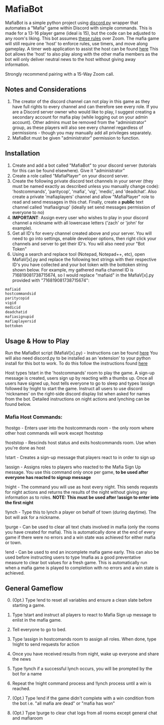 # MafiaBot

MafiaBot is a simple python project using [discord.py](https://github.com/Rapptz/discord.py) wrapper that automates a "Mafia" game within Discord with simple commands. This is made for a 13-16 player game (ideal is 15), but the code can be adjusted to any room's liking. This bot assumes [these rules](https://docs.google.com/document/d/1yG_dGVLW_MjwEmiXDeizOm_Bm2U310kb7wsSDbfzXlk/edit?usp=sharing) over Zoom. The mafia game will still require one 'host' to enforce rules, use timers, and move along gameplay. A timer web application to assist the host can be found [here](http://advancedmod.com/mafia/) This bot allows the 'host' to also play along with the other mafia members as the bot will only deliver neutral news to the host without giving away information.

Strongly recommend pairing with a 15-Way Zoom call.

## Notes and Considerations

1. The creator of the discord channel can not play in this game as they have full rights to every channel and can therefore see every role. If you are a Discord server owner who would like to play, I suggest creating a secondary account for mafia play (while logging out on your admin account). Other admins must be removed from the "administrator" group, as these players will also see every channel regardless of permissions - though you may manually add all privileges separately.
2. MafiaBot must be given "administrator" permission to function.

## Installation

1. Create and add a bot called "MafiaBot" to your discord server (tutorials for this can be found elsewhere). Give it "administrator"
2. Create a role called "MafiaPlayer" on your discord server.
3. Create the following private discord text channels in your server (they must be named exactly as described unless you manually change code): 'hostcommands', 'paritycop', 'mafia', 'vig', 'medic', and 'deadchat'. Also create a private 'mafiaplayers' channel and allow "MafiaPlayer" role to read and send messages in this chat. Finally, create a **public** text channel called 'mafiasignup' (ideally set send messages permission of everyone to no)
4. **IMPORTANT**: Assign every user who wishes to play in your discord channel a nickname with all lowercase letters ('zach' or 'john' for example).
5. Get all ID's for every channel created above and your server. You will need to go into settings, enable developer options, then right click your channels and server to get their ID's. You will also need your "Bot Token"
6. Using a search and replace tool (Notepad, Notepad++, etc), open MafiaV[x].py and replace the following text strings with their respective ID's you have collected and your bot token with the bottoken string shown below. For example, my gathered mafia channel ID is 716819081738715674, so I would replace "mafiaid" in the MafiaV[x].py provided with "716819081738715674":
 
```bash
mafiaid
hostcommandsid
paritycopid
vigid
medicid
deadchatid
mafiasignupid
mafiaplayersid
bottoken
```

## Usage & How to Play

Run the MafiaBot script (MafiaV[x].py) - Instructions can be found [here](https://www.pythoncentral.io/execute-python-script-file-shell/) You will also need discord.py to be installed as an 'extension' to your python install for this bot to work. To do this follow the instructions found [here](https://pypi.org/project/discord.py/)

Host types !start in the 'hostcommands' room to play the game. A sign-up message is created, users sign up by reacting with a thumbs up. Once all users have signed up, host tells everyone to go to sleep and types !assign followed by !night to start the game. Instruct all users to use discord 'nicknames' on the right-side discord display list when asked for names from the bot. Detailed instructions on night actions and lynching can be found below.

### Mafia Host Commands:

!hostgo - Enters user into the hostcommands room - the only room where other host commands will work except !hoststop

!hoststop - Rescinds host status and exits hostcommands room. Use when you're done as host

!start - Creates a sign-up message that players react to in order to sign up

!assign - Assigns roles to players who reacted to the Mafia Sign Up message. You use this command only once per game, **to be used after everyone has reacted to signup message**

!night - The command you will use as host every night. This sends requests for night actions and returns the results of the night without giving any information as to roles. **NOTE: This must be used after !assign to enter into the first night**

!lynch - Type this to lynch a player on behalf of town (during daytime). The bot will ask for a nickname.

!purge - Can be used to clear all text chats involved in mafia (only the rooms you have created for mafia). This is automatically done at the end of every game if there were no errors and a win state was achieved for either mafia or town.

!end - Can be used to end an incomplete mafia game early. This can also be used before instructing users to type !mafia as a good preventative measure to clear bot values for a fresh game. This is automatically run when a mafia game is played to completion with no errors and a win state is achieved.

## General Gameflow

0. (Opt.) Type !end to reset all variables and ensure a clean slate before starting a game.
1. Type !start and instruct all players to react to Mafia Sign up message to enlist in the mafia game.
2. Tell everyone to go to bed.
2. Type !assign in hostcomands room to assign all roles. When done, type !night to send requests for action
3. Once you have received results from night, wake up everyone and share the news
4. Type !lynch if a successful lynch occurs, you will be prompted by the bot for a name
5. Repeat the !night command process and !lynch process until a win is reached.

6. (Opt.) Type !end if the game didn't complete with a win condition from the bot i.e. "all mafia are dead" or "mafia has won"
7. (Opt.) Type !purge to clear chat logs from all rooms except general chat and mafiaroom
